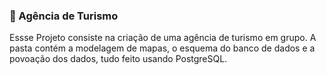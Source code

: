 ### 📁 Agência de Turismo
Essse Projeto consiste na criação de uma agência de turismo em grupo. A pasta contém a modelagem de mapas, o esquema do banco de dados e a povoação dos dados, tudo feito usando PostgreSQL.

